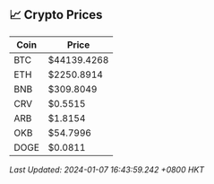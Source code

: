 ## 📈 Crypto Prices

| Coin | Price |
| ---- | ----- |
| BTC | $44139.4268 |
| ETH | $2250.8914 |
| BNB | $309.8049 |
| CRV | $0.5515 |
| ARB | $1.8154 |
| OKB | $54.7996 |
| DOGE | $0.0811 |

_Last Updated: 2024-01-07 16:43:59.242 +0800 HKT_